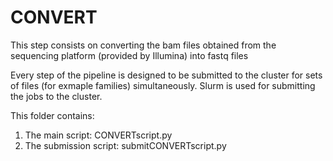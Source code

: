# CONVERT



This step consists on converting the bam files obtained from the sequencing platform (provided by Illumina) into fastq files


Every step of the pipeline is designed to be submitted to the cluster for sets of files (for exmaple families) simultaneously.
Slurm is used for submitting the jobs to the cluster. 

This folder contains:
  1. The main script:  	CONVERTscript.py
  2. The submission script:  	submitCONVERTscript.py

